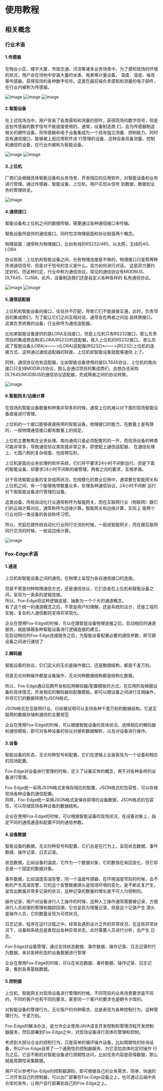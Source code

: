 # 使用教程

## 相关概念

### 行业术语

#### 1.传感器

在物业小区、楼宇大厦、市政交通、河流等诸多业务场景中，为了感知现场的环境的状况，用户会在场地中安装大量的水表、电表等计量设备，
温度、湿度、噪音等传感器，获得现场的各种数字信号。这类在最前端负责感知和测量的电子部件，在行业内被称为传感器。

![image](http://docs.fox-tech.cn/_images/sensor01.jpg)
![image](http://docs.fox-tech.cn/_images/sensor02.jpg)
![image](http://docs.fox-tech.cn/_images/sensor03.jpg)

#### 2.智能设备
  
在上述现场当中，用户安装了各类感知和测量的部件，获得现场的数字信号，但是这些传感器的数字信号不能直接使用的。通常，设备制造商
们，会为传感器制造相关的硬件设备，将传感器和电子设备集成为一个具有独立测量、控制能力，同时具有通信接口，能够被上层应用软件进
行管理的设备，这种自身具备测量、控制和通信的设备，在行业内被称为智能设备。

![image](http://docs.fox-tech.cn/_images/device02.jpg)
![image](http://docs.fox-tech.cn/_images/device03.png)

#### 3.上位机
  
厂商们会根据具体智能设备和业务场景，开发相应的应用软件，对智能设备和业务进行管理。通过传感器、智能设备、上位机，用户实现从信号
到数据，数据到业务的管理转变。

![image](http://docs.fox-tech.cn/_images/swj02.jpg)

#### 4.通信接口
  
智能设备和上位机之间的数据传输，需要通过各种通信接口来传输。</br>

智能设备所提供的通信接口，同时包含物理层面和协议层面两个概念。</br>

物理层面：通常称为物理接口，比如有线的RS232/485、以太网，无线的4G、LORA</br>

协议层面：上位机和智能设备之间，光有物理连接是不够的，物理接口只是帮两种传递通信信号，但是对于信号的含义是什么，双方如何进行对话，
这是双方要约定好的。而这种约定，行业中称为通信协议。常见的通信协议有MODBUS、DLT645、CJ188，此外，设备制造商们还是自定义各种各样的
私有通信协议。

![image](http://docs.fox-tech.cn/_images/txjk01.jpg)
![image](http://docs.fox-tech.cn/_images/txjk02.jpg)

#### 5.通信适配器

上位机和智能设备的接口，往往并不匹配，导致它们不能直接互通，此时，负责项目的集成商们，为了能让它们之间互相对话，通常会在两者之间加
装转换接口，这类负责转换的设备，行业称呼为通信适配器。</br>

比如某智能设备提供的是LORA无线接口，但是上位机只有RS232接口，那么负责项目的集成商会购买LORA/RS232的适配器，接入上位机的RS232接口。
那么形成了智能设备(LORA)<--->(LORA)适配器(RS232)<--->(RS232)上位机的连接方式，这样通过通信适配器的转接，上位机和智能设备就能够通信
上了。</br>

同样，通信协议也有适配器，比如智能设备使用的是DLT645协议，上位机的南向接口只支持MODBUS协议，那么会通过项目的集成商们，会想办法采购
DLT645/MODBUS的通信协议适配器，完成两者之间的协议转换。</br>

![image](http://docs.fox-tech.cn/_images/txspq01.jpg)

#### 6.智能网关/边缘计算

在现场的智能设备数量和种类非常多的时候，通常上位机难以对下面的现场智能设备直接进行管理。</br>

上位机的一个接口能够直接拖带的智能设备，物理接口的能力，在数量上是有限的，一般物理通信接口都有数量上的规定。</br>

上位机主要聚焦在业务处理，南向通信只是必须配套的的一环，而现场设备的种类可能非常多，导致通信协议类型就非常之多，即使配上通信适配器，
在通信处理上，七国八制的复杂局面，也捉襟见肘。</br>

上位机是面向业务处理的软件系统，它们并不要求24小时不间断运行。但是下面的智能设备，却要求24小时不间断的被管理。两者之间的要求，互相矛盾。</br>

对于现场智能设备的复杂组网状况，在规模化的商业应用中，通常要在智能网关和上位机之间，有一个能够拖带数量众多，处理各种通信协议，24小时不间断
运行对下面智能设备进行管理的设备。</br>

这类设备，传统自动化行业通常称呼为智能网关，而在互联网行业（物联网）跟它们的云端计算对应，通常称呼为边缘计算。智能网关和边缘计算，实际上
是两个行业对同一类设备的各自称呼习惯。</br>

所以，灵狐在跟传统自动化行业同行交流的时候，一般说智能网关，而在跟互联网同行交流的时候，一般说边缘计算。</br>

![image](http://docs.fox-tech.cn/_images/znwg01.png)

### Fox-Edge术语

#### 1.通道

上位机和智能设备之间的通信，在物理上呈现为各自通信接口的连接。</br>

但是不管是何种物理通信方式，还是通信协议，它们总是在上位机和智能设备之间，呈现为一条条的逻辑连接。</br>
所以，Fox-Edge将这种逻辑连接，抽象为一个个大的通道概念。</br>
有了这个统一的通道概念之后，不管是用户的理解，还是系统的设计，还是工程的实施，复杂的人通信都将变得非常简化。</br>

企业在使用Fox-Edge的时候，可以在跟智能设备物理连接之后，启动相应的通道服务，就能够跟各种智能设备进行逻辑连接的建立。</br>
在启动相应的Fox-Edge连接服务之后，为智能设备配置必要的通信参数，即可跟设备之间进行通信了</br>

#### 2.解码器

智能设备的协议，它们定义的无论是操作接口，还是数据结构，都是千差万别。</br>

但是无论何种操作都是设备操作，无论何种数据结构都是结构化数据。</br>

所以，Fox-Edge通过后期开发和应用解码器/配置模板的方式，在应用阶段根据设备的具体情况，开发相应的解码器和配置模板，即可以跟设备之间进行互相操作，
并将它们的数据转换为JSON格式。</br>

JSON格式在互联网行业，已经被证明可以支持各种千差万别的数据结构，它是互联网的数据存储和通信的主要规范</br>

企业在使用Fox-Edge的时候，可以根据智能设备的具体状况，选择相应的解码器和通信模板，即可对各种设备的协议对接和数据解析，以及对设备进行操作。

#### 3.设备

智能设备的形态，无论何种型号和配置，它们在逻辑上总是表现为一个设备和相应的现场配置。</br>

Fox-Edge对设备进行管理的时候，定义了设备实体的概念，用于对各种各样的设备进行管理。</br>

Fox-Edge统一采用JSON格式来保存相应的配置，JSON格式的包容性，可以存储现场各种设备的通信配置。</br>
同样，Fox-Edge统一采用JSON格式来保存获得的设备数据，JSON格式的包容性，可以存储现场各种设备的数据结构。</br>

企业在使用Fox-Edge的时候，可以根据智能设备的现场状况，在设备对象上，指定不同的通信通道和配置不同的通信参数。</br>

#### 4.设备数据

智能设备的数据，无论何种型号和配置，它们总是在行为上，呈现状态数据、事件数据、操作记录、日志记录。</br>

状态数据，比如设备的温度，它作为一个数据对象，它的数值在来回变化，但它却总是一个固定的数据对象。</br>

事件数据，比如温度高温告警，同一个温度传感器，在环境温度苛刻的时候，会不断的产生高温告警，它的这个告警数据源头是现场环境的变化，是不断反复产生，
呈现出数量非常多记录的状况，这种记录的数量的增长是不可人为控制的。</br>

操作记录，用户对设备进行人工操作的时候，这种人工操作通常需要被记录，方便进行人员权限的管理和跟踪回溯，它也呈现为增量记录，但是这个记录产生
源头是操作人员，它的数量呈现为可控状况。</br>

日志记录，程序在运行过程之中，经常会遇到设计之外的异常状况，在这些异常状况下，设备和系统总是表现出各种异常状态，此时需要人员进行分析，会产生
日志。</br>

Fox-Edge对设备管理，通过支持状态数据、事件数据、操作记录、日志记录的行为数据，来对各种形态的设备数据进行管理</br>

企业在使用Fox-Edge的时候，可以在状态数据、事件数据、操作记录、日志记录，看到各类基础数据。

#### 5.控制器

上位机、智能网关对现场设备进行管理的时候，不同项目的业务场景要求是不同的，不同的客户也有不同的要求，甚至同一个客户的要求也是朝令夕改的。</br>

对智能设备的管理行为，无论客户的何种需求，总是表现为各种控制行为，这种管理行为，千差万别。</br>

Fox-Edge的解决办法，是允许企业使用JAVA语言开发控制和管理流程开发控制器服务，然后部署到Fox-Edge之中，对现场设备进行具体的管理和控制。</br>

考虑到大部分企业的控制行为，只是简单的循环操作设备，比如周期性的轮询设备，所以Fox-Edge自带了一个通用性的控制器服务，为它添加具体的定时操作
行为之后，它会不断的对智能设备进行周期性访问，比如任务内容是获得数据，那么就是周期性采集数据。</br>

用户可以参考Fox-Edge的控制器源码，即可根据自己的业务需求，简单、快速的二次开发自己的控制器，可以出厂部署在Fox-Edge设备之上，也可通过云端中央
仓库的发布，让用户自行部署到自己的Fox-Edge之上。</br>



	

